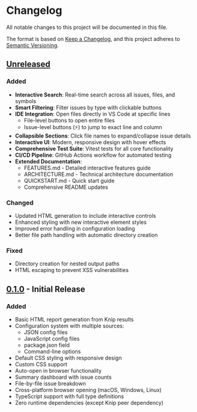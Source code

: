 # Changelog

All notable changes to this project will be documented in this file.

The format is based on [Keep a Changelog](https://keepachangelog.com/en/1.0.0/),
and this project adheres to [Semantic Versioning](https://semver.org/spec/v2.0.0.html).

## [Unreleased]

### Added
- **Interactive Search**: Real-time search across all issues, files, and symbols
- ️**Smart Filtering**: Filter issues by type with clickable buttons
- **IDE Integration**: Open files directly in VS Code at specific lines
  - File-level buttons to open entire files
  - Issue-level buttons (⚡) to jump to exact line and column
- **Collapsible Sections**: Click file names to expand/collapse issue details
- **Interactive UI**: Modern, responsive design with hover effects
- **Comprehensive Test Suite**: Vitest tests for all core functionality
- **CI/CD Pipeline**: GitHub Actions workflow for automated testing
- **Extended Documentation**:
  - FEATURES.md - Detailed interactive features guide
  - ARCHITECTURE.md - Technical architecture documentation
  - QUICKSTART.md - Quick start guide
  - Comprehensive README updates

### Changed
- Updated HTML generation to include interactive controls
- Enhanced styling with new interactive element styles
- Improved error handling in configuration loading
- Better file path handling with automatic directory creation

### Fixed
- Directory creation for nested output paths
- HTML escaping to prevent XSS vulnerabilities

## [0.1.0] - Initial Release

### Added
- Basic HTML report generation from Knip results
- Configuration system with multiple sources:
  - JSON config files
  - JavaScript config files
  - package.json field
  - Command-line options
- Default CSS styling with responsive design
- Custom CSS support
- Auto-open in browser functionality
- Summary dashboard with issue counts
- File-by-file issue breakdown
- Cross-platform browser opening (macOS, Windows, Linux)
- TypeScript support with full type definitions
- Zero runtime dependencies (except Knip peer dependency)

[Unreleased]: https://github.com/yourusername/knip-html-reporter/compare/v0.1.0...HEAD
[0.1.0]: https://github.com/yourusername/knip-html-reporter/releases/tag/v0.1.0
